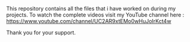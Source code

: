 This repository contains all the files that i have worked on during my projects. 
To watch the complete videos visit my YouTube channel here : https://www.youtube.com/channel/UC2AR9xtEMo0wHuJoIrKct4w

Thank you for your support. 
